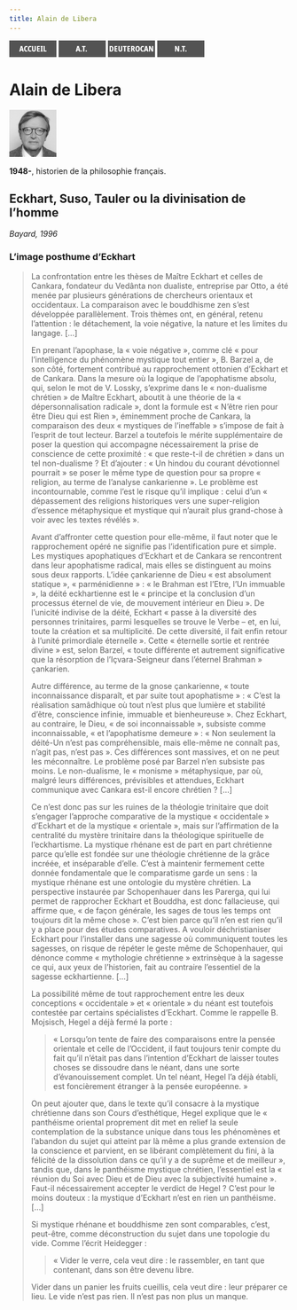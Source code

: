 ```yaml
---
title: Alain de Libera
---
```

[<img src="/images/accueil.png">](/)
[<img src="/images/ancientestament.png">](/pages/ancientestament.html)
[<img src="/images/deuterocanoniques.png">](/pages/deuterocanoniques.html)
[<img src="/images/nouveautestament.png">](/pages/nouveautestament.html)

# Alain de Libera

[<img src="/images/alaindelibera.png">](https://fr.wikipedia.org/wiki/Alain_de_Libera)

**1948-**, historien de la philosophie français.


## Eckhart, Suso, Tauler ou la divinisation de l’homme <a name="titre"></a>
*Bayard, 1996*

### L’image posthume d’Eckhart

>La confrontation entre les thèses de Maître Eckhart et celles de Cankara, fondateur du Vedânta non dualiste, entreprise par Otto, a été menée par plusieurs générations de chercheurs orientaux et occidentaux. La comparaison avec le bouddhisme zen s’est développée parallèlement. Trois thèmes ont, en général, retenu l’attention : le détachement, la voie négative, la nature et les limites du langage. […]
>
>En prenant l’apophase, la « voie négative », comme clé « pour l’intelligence du phénomène mystique tout entier », B. Barzel a, de son côté, fortement contribué au rapprochement ottonien d’Eckhart et de Cankara. Dans la mesure où la logique de l’apophatisme absolu, qui, selon le mot de V. Lossky, s’exprime dans le « non-dualisme chrétien » de Maître Eckhart, aboutit à une théorie de la « dépersonnalisation radicale », dont la formule est « N’être rien pour être Dieu qui est Rien », éminemment proche de Cankara, la comparaison des deux « mystiques de l’ineffable » s’impose de fait à l’esprit de tout lecteur. Barzel a toutefois le mérite supplémentaire de poser la question qui accompagne nécessairement la prise de conscience de cette proximité : « que reste-t-il de chrétien » dans un tel non-dualisme ? Et d’ajouter : « Un hindou du courant dévotionnel pourrait » se poser le même type de question pour sa propre « religion, au terme de l’analyse cankarienne ». Le problème est incontournable, comme l’est le risque qu’il implique : celui d’un « dépassement des religions historiques vers une super-religion d’essence métaphysique et mystique qui n’aurait plus grand-chose à voir avec les textes révélés ».
>
>Avant d’affronter cette question pour elle-même, il faut noter que le rapprochement opéré ne signifie pas l’identification pure et simple. Les mystiques apophatiques d’Eckhart et de Cankara se rencontrent dans leur apophatisme radical, mais elles se distinguent au moins sous deux rapports. L’idée çankarienne de Dieu « est absolument statique », « parménidienne » : « le Brahman est l’Etre, l’Un immuable », la déité eckhartienne est le « principe et la conclusion d’un processus éternel de vie, de mouvement intérieur en Dieu ». De l’unicité indivise de la déité, Eckhart « passe à la diversité des personnes trinitaires, parmi lesquelles se trouve le Verbe – et, en lui, toute la création et sa multiplicité. De cette diversité, il fait enfin retour à l’unité primordiale éternelle ». Cette « éternelle sortie et rentrée divine » est, selon Barzel, « toute différente et autrement significative que la résorption de l’Içvara-Seigneur dans l’éternel Brahman » çankarien.
>
>Autre différence, au terme de la gnose çankarienne, « toute inconnaissance disparaît, et par suite tout apophatisme » : « C’est la réalisation samâdhique où tout n’est plus que lumière et stabilité d’être, conscience infinie, immuable et bienheureuse ». Chez Eckhart, au contraire, le Dieu, « de soi inconnaissable », subsiste comme inconnaissable, « et l’apophatisme demeure » : « Non seulement la déité-Un n’est pas compréhensible, mais elle-même ne connaît pas, n’agit pas, n’est pas ». Ces différences sont massives, et on ne peut les méconnaître. Le problème posé par Barzel n’en subsiste pas moins. Le non-dualisme, le « monisme » métaphysique, par où, malgré leurs différences, prévisibles et attendues, Eckhart communique avec Cankara est-il encore chrétien ? […]
>
>Ce n’est donc pas sur les ruines de la théologie trinitaire que doit s’engager l’approche comparative de la mystique « occidentale » d’Eckhart et de la mystique « orientale », mais sur l’affirmation de la centralité du mystère trinitaire dans la théologique spirituelle de l’eckhartisme. La mystique rhénane est de part en part chrétienne parce qu’elle est fondée sur une théologie chrétienne de la grâce incréée, et inséparable d’elle. C’est à maintenir fermement cette donnée fondamentale que le comparatisme garde un sens : la mystique rhénane est une ontologie du mystère chrétien. La perspective instaurée par Schopenhauer dans les Parerga, qui lui permet de rapprocher Eckhart et Bouddha, est donc fallacieuse, qui affirme que, « de façon générale, les sages de tous les temps ont toujours dit la même chose ». C’est bien parce qu’il n’en est rien qu’il y a place pour des études comparatives. A vouloir déchristianiser Eckhart pour l’installer dans une sagesse où communiquent toutes les sagesses, on risque de répéter le geste même de Schopenhauer, qui dénonce comme « mythologie chrétienne » extrinsèque à la sagesse ce qui, aux yeux de l’historien, fait au contraire l’essentiel de la sagesse eckhartienne. […]
>
>La possibilité même de tout rapprochement entre les deux conceptions « occidentale » et « orientale » du néant est toutefois contestée par certains spécialistes d’Eckhart. Comme le rappelle B. Mojsisch, Hegel a déjà fermé la porte :
>
>>« Lorsqu’on tente de faire des comparaisons entre la pensée orientale et celle de l’Occident, il faut toujours tenir compte du fait qu’il n’était pas dans l’intention d’Eckhart de laisser toutes choses se dissoudre dans le néant, dans une sorte d’évanouissement complet. Un tel néant, Hegel l’a déjà établi, est foncièrement étranger à la pensée européenne. »
>
>On peut ajouter que, dans le texte qu’il consacre à la mystique chrétienne dans son Cours d’esthétique, Hegel explique que le « panthéisme oriental proprement dit met en relief la seule contemplation de la substance unique dans tous les phénomènes et l’abandon du sujet qui atteint par là même a plus grande extension de la conscience et parvient, en se libérant complètement du fini, à la félicité de la dissolution dans ce qu’il y a de suprême et de meilleur », tandis que, dans le panthéisme mystique chrétien, l’essentiel est la « réunion du Soi avec Dieu et de Dieu avec la subjectivité humaine ». Faut-il nécessairement accepter le verdict de Hegel ? C’est pour le moins douteux : la mystique d’Eckhart n’est en rien un panthéisme. […]
>
>Si mystique rhénane et bouddhisme zen sont comparables, c’est, peut-être, comme déconstruction du sujet dans une topologie du vide. Comme l’écrit Heidegger :
>
>>« Vider le verre, cela veut dire : le rassembler, en tant que contenant, dans son être devenu libre.
>
>Vider dans un panier les fruits cueillis, cela veut dire : leur préparer ce lieu. Le vide n’est pas rien. Il n’est pas non plus un manque.